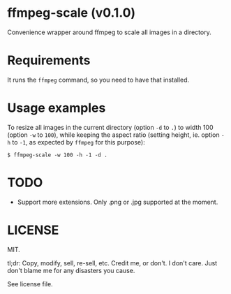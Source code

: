 # ffmpeg-scale (v0.1.0)

Convenience wrapper around ffmpeg to scale all images in a directory.

# Requirements

It runs the `ffmpeg` command, so you need to have that installed.

# Usage examples

To resize all images in the current directory (option `-d` to `.`) to width 100 (option `-w` to `100`), while keeping the aspect ratio (setting height, ie. option `-h` to `-1`, as expected by `ffmpeg` for this purpose):

```
$ ffmpeg-scale -w 100 -h -1 -d .
```

# TODO

* Support more extensions. Only .png or .jpg supported at the moment.

# LICENSE

MIT.

tl;dr: Copy, modify, sell, re-sell, etc. Credit me, or don't. I don't care. Just don't blame me for any disasters you cause.

See license file.
